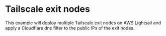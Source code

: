 # Tailscale exit nodes

This example will deploy multiple Tailscale exit nodes on AWS Lightsail and apply a Cloudflare dns filter to the public IPs of the exit nodes.
